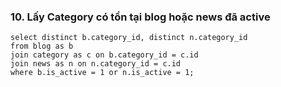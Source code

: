 ### 10. Lấy Category có tồn tại blog hoặc news đã active
```mysql
select distinct b.category_id, distinct n.category_id
from blog as b
join category as c on b.category_id = c.id
join news as n on n.category_id = c.id
where b.is_active = 1 or n.is_active = 1;

```
